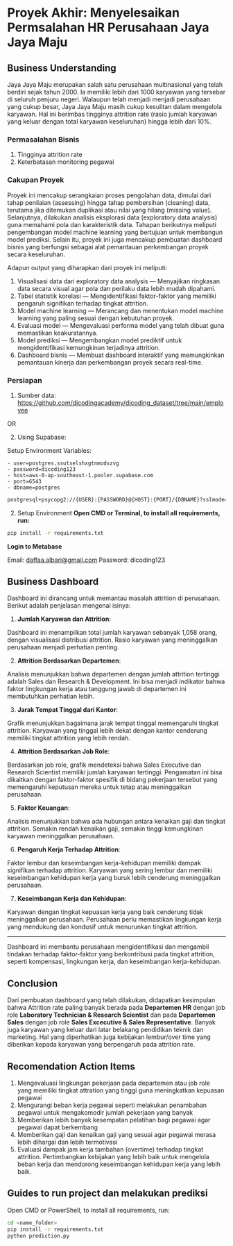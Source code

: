 # Proyek Akhir: Menyelesaikan Permsalahan HR Perusahaan Jaya Jaya Maju

## Business Understanding

Jaya Jaya Maju merupakan salah satu perusahaan multinasional yang telah berdiri sejak tahun 2000. Ia memiliki lebih dari 1000 karyawan yang tersebar di seluruh penjuru negeri. Walaupun telah menjadi menjadi perusahaan yang cukup besar, Jaya Jaya Maju masih cukup kesulitan dalam mengelola karyawan. Hal ini berimbas tingginya attrition rate (rasio jumlah karyawan yang keluar dengan total karyawan keseluruhan) hingga lebih dari 10%.

### Permasalahan Bisnis

1. Tingginya attrition rate
2. Keterbatasan monitoring pegawai

### Cakupan Proyek

Proyek ini mencakup serangkaian proses pengolahan data, dimulai dari tahap penilaian (assessing) hingga tahap pembersihan (cleaning) data, terutama jika ditemukan duplikasi atau nilai yang hilang (missing value). Selanjutnya, dilakukan analisis eksplorasi data (exploratory data analysis) guna memahami pola dan karakteristik data. Tahapan berikutnya meliputi pengembangan model machine learning yang bertujuan untuk membangun model prediksi. Selain itu, proyek ini juga mencakup pembuatan dashboard bisnis yang berfungsi sebagai alat pemantauan perkembangan proyek secara keseluruhan.

Adapun output yang diharapkan dari proyek ini meliputi:

1. Visualisasi data dari exploratory data analysis — Menyajikan ringkasan data secara visual agar pola dan perilaku data lebih mudah dipahami.
2. Tabel statistik korelasi — Mengidentifikasi faktor-faktor yang memiliki pengaruh signifikan terhadap tingkat attrition.
3. Model machine learning — Merancang dan menentukan model machine learning yang paling sesuai dengan kebutuhan proyek.
4. Evaluasi model — Mengevaluasi performa model yang telah dibuat guna memastikan keakuratannya.
5. Model prediksi — Mengembangkan model prediktif untuk mengidentifikasi kemungkinan terjadinya attrition.
6. Dashboard bisnis — Membuat dashboard interaktif yang memungkinkan pemantauan kinerja dan perkembangan proyek secara real-time.

### Persiapan

1. Sumber data: https://github.com/dicodingacademy/dicoding_dataset/tree/main/employee

OR

2. Using Supabase:

Setup Environment Variables:

```
- user=postgres.ssutselshxgtnmodszvg
- password=dicoding123
- host=aws-0-ap-southeast-1.pooler.supabase.com
- port=6543
- dbname=postgres
```

```bash
postgresql+psycopg2://{USER}:{PASSWORD}@{HOST}:{PORT}/{DBNAME}?sslmode=require
```

2. Setup Environment
   **Open CMD or Terminal, to install all requirements, run:**

```bash
pip install -r requirements.txt
```

**Login to Metabase**

Email: daffaa.albari@gmail.com
Password: dicoding123

## Business Dashboard

Dashboard ini dirancang untuk memantau masalah attrition di perusahaan. Berikut adalah penjelasan mengenai isinya:

1. **Jumlah Karyawan dan Attrition**:

Dashboard ini menampilkan total jumlah karyawan sebanyak 1,058 orang, dengan visualisasi distribusi attrition. Rasio karyawan yang meninggalkan perusahaan menjadi perhatian penting.

2. **Attrition Berdasarkan Departemen**:

Analisis menunjukkan bahwa departemen dengan jumlah attrition tertinggi adalah Sales dan Research & Development. Ini bisa menjadi indikator bahwa faktor lingkungan kerja atau tanggung jawab di departemen ini membutuhkan perhatian lebih.

3. **Jarak Tempat Tinggal dari Kantor**:

Grafik menunjukkan bagaimana jarak tempat tinggal memengaruhi tingkat attrition. Karyawan yang tinggal lebih dekat dengan kantor cenderung memiliki tingkat attrition yang lebih rendah.

4. **Attrition Berdasarkan Job Role**:

Berdasarkan job role, grafik mendeteksi bahwa Sales Executive dan Research Scientist memiliki jumlah karyawan tertinggi. Pengamatan ini bisa dikaitkan dengan faktor-faktor spesifik di bidang pekerjaan tersebut yang memengaruhi keputusan mereka untuk tetap atau meninggalkan perusahaan.

5. **Faktor Keuangan**:

Analisis menunjukkan bahwa ada hubungan antara kenaikan gaji dan tingkat attrition. Semakin rendah kenaikan gaji, semakin tinggi kemungkinan karyawan meninggalkan perusahaan.

6. **Pengaruh Kerja Terhadap Attrition**:

Faktor lembur dan keseimbangan kerja-kehidupan memiliki dampak signifikan terhadap attrition. Karyawan yang sering lembur dan memiliki keseimbangan kehidupan kerja yang buruk lebih cenderung meninggalkan perusahaan.

7. **Keseimbangan Kerja dan Kehidupan**:

Karyawan dengan tingkat kepuasan kerja yang baik cenderung tidak meninggalkan perusahaan. Perusahaan perlu memastikan lingkungan kerja yang mendukung dan kondusif untuk menurunkan tingkat attrition.

<hr>

Dashboard ini membantu perusahaan mengidentifikasi dan mengambil tindakan terhadap faktor-faktor yang berkontribusi pada tingkat attrition, seperti kompensasi, lingkungan kerja, dan keseimbangan kerja-kehidupan.

## Conclusion

Dari pembuatan dashboard yang telah dilakukan, didapatkan kesimpulan bahwa Attrition rate paling banyak berada pada **Departemen HR** dengan job role **Laboratory Technician & Research Scientist** dan pada **Departemen Sales** dengan job role **Sales Excecutive & Sales Representative**.
Banyak juga karyawan yang keluar dari latar belakang pendidikan teknik dan marketing. Hal yang diperhatikan juga kebijakan lembur/over time yang diberikan kepada karyawan yang berpengaruh pada attrition rate.

## Recomendation Action Items

1. Mengevaluasi lingkungan pekerjaan pada departemen atau job role yang memiliki tingkat attration yang tinggi guna meningkatkan kepuasan pegawai
2. Mengurangi beban kerja pegawai seperti melakukan penambahan pegawai untuk mengakomodir jumlah pekerjaan yang banyak
3. Memberikan lebih banyak kesempatan pelatihan bagi pegawai agar pegawai dapat berkembang
4. Memberikan gaji dan kenaikan gaji yang sesuai agar pegawai merasa lebih dihargai dan lebih termotivasi
5. Evaluasi dampak jam kerja tambahan (overtime) terhadap tingkat attrition. Pertimbangkan kebijakan yang lebih baik untuk mengelola beban kerja dan mendorong keseimbangan kehidupan kerja yang lebih baik.

## Guides to run project dan melakukan prediksi

Open CMD or PowerShell, to install all requirements, run:

```bash
cd <name_folder>
pip install -r requirements.txt
python prediction.py
```
